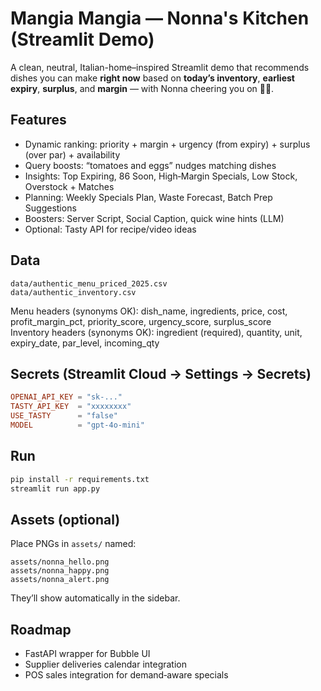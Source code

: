 
# Mangia Mangia — Nonna's Kitchen (Streamlit Demo)

A clean, neutral, Italian-home–inspired Streamlit demo that recommends dishes you can make **right now** based on **today’s inventory**, **earliest expiry**, **surplus**, and **margin** — with Nonna cheering you on 👵🍝.

## Features
- Dynamic ranking: priority + margin + urgency (from expiry) + surplus (over par) + availability
- Query boosts: “tomatoes and eggs” nudges matching dishes
- Insights: Top Expiring, 86 Soon, High‑Margin Specials, Low Stock, Overstock + Matches
- Planning: Weekly Specials Plan, Waste Forecast, Batch Prep Suggestions
- Boosters: Server Script, Social Caption, quick wine hints (LLM)
- Optional: Tasty API for recipe/video ideas

## Data
```
data/authentic_menu_priced_2025.csv
data/authentic_inventory.csv
```
Menu headers (synonyms OK): dish_name, ingredients, price, cost, profit_margin_pct, priority_score, urgency_score, surplus_score  
Inventory headers (synonyms OK): ingredient (required), quantity, unit, expiry_date, par_level, incoming_qty

## Secrets (Streamlit Cloud → Settings → Secrets)
```toml
OPENAI_API_KEY = "sk-..."
TASTY_API_KEY  = "xxxxxxxx"
USE_TASTY      = "false"
MODEL          = "gpt-4o-mini"
```

## Run
```bash
pip install -r requirements.txt
streamlit run app.py
```

## Assets (optional)
Place PNGs in `assets/` named:
```
assets/nonna_hello.png
assets/nonna_happy.png
assets/nonna_alert.png
```
They’ll show automatically in the sidebar.

## Roadmap
- FastAPI wrapper for Bubble UI
- Supplier deliveries calendar integration
- POS sales integration for demand‑aware specials
